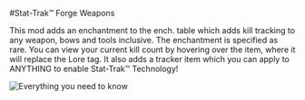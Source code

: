 #Stat-Trak™ Forge Weapons

This mod adds an enchantment to the ench. table which adds kill tracking to any weapon, bows and tools inclusive. The enchantment is specified as rare. You can view your current kill count by hovering over the item, where it will replace the Lore tag. It also adds a tracker item which you can apply to ANYTHING to enable Stat-Trak™ Technology!

![Everything you need to know](https://i.imgur.com/L3ei4fj.png)